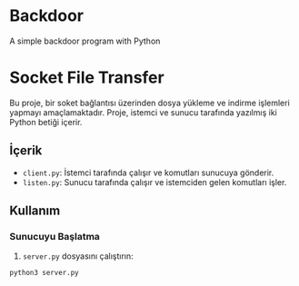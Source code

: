 # Backdoor
A simple backdoor program with Python
# Socket File Transfer

Bu proje, bir soket bağlantısı üzerinden dosya yükleme ve indirme işlemleri yapmayı amaçlamaktadır. Proje, istemci ve sunucu tarafında yazılmış iki Python betiği içerir.

## İçerik

- `client.py`: İstemci tarafında çalışır ve komutları sunucuya gönderir.
- `listen.py`: Sunucu tarafında çalışır ve istemciden gelen komutları işler.

## Kullanım

### Sunucuyu Başlatma

1. `server.py` dosyasını çalıştırın:

```bash
python3 server.py
